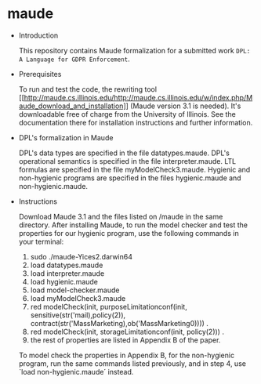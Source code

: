 # maude
* Introduction

  This repository contains Maude formalization for a submitted work ``DPL: A Language for GDPR Enforcement``. 


* Prerequisites

  To run and test the code, the rewriting tool [[http://maude.cs.illinois.edu/http://maude.cs.illinois.edu/w/index.php/Maude_download_and_installation]] (Maude version 3.1 is needed). It's
  downloadable free of charge from the University of Illinois. See the
  documentation there for installation instructions and further information.

* DPL's formalization in Maude

  DPL's data types are specified in the file datatypes.maude.
  DPL's operational semantics is specified in the file interpreter.maude.
  LTL formulas are specified in the file myModelCheck3.maude.
  Hygienic and non-hygienic programs are specified in the files hygienic.maude and non-hygienic.maude.

* Instructions

  Download Maude 3.1 and the files listed on /maude in the same directory.
  After installing Maude, to run the model checker and test the properties for our hygienic program, use the following commands in your terminal:
   1) sudo ./maude-Yices2.darwin64
   2) load datatypes.maude
   3) load interpreter.maude
   4) load hygienic.maude
   5) load model-checker.maude
   6) load myModelCheck3.maude
   7) red modelCheck(init, purposeLimitationconf(init, sensitive(str('mail),policy(2)), contract(str('MassMarketing),ob('MassMarketing0)))) .
   8) red modelCheck(init, storageLimitationconf(init, policy(2))) .
   9) the rest of properties are listed in Appendix B of the paper.

  To model check the properties in Appendix B, for the non-hygienic program, run the same commands listed previously, and in step 4, use `load non-hygienic.maude´    instead.
